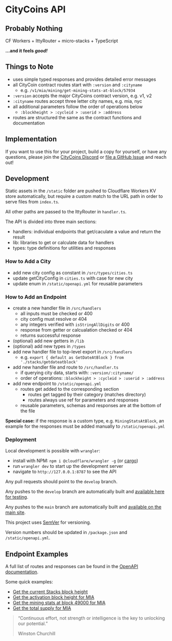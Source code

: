 # CityCoins API

## Probably Nothing

CF Workers + IttyRouter + micro-stacks + TypeScript

**...and it feels _good!_**

## Things to Note

- uses simple typed responses and provides detailed error messages
- all CityCoin contract routes start with `:version` and `:cityname`
  - e.g. `/v1/mia/mining/get-mining-stats-at-block/57934`
- `:version` accepts the major CityCoins contract version, e.g. v1, v2
- `:cityname` routes accept three letter city names, e.g. mia, nyc
- all additional parameters follow the order of operations below
  - `:blockheight > :cycleid > :userid > :address`
- routes are structured the same as the contract functions and documentation

## Implementation

If you want to use this for your project, build a copy for yourself, or have any questions, please join the [CityCoins Discord](https://discord.gg/citycoins) or [file a GitHub Issue](https://github.com/citycoins/api/issues/new) and reach out!

## Development

Static assets in the `/static` folder are pushed to Cloudflare Workers KV store automatically, but require a custom match to the URL path in order to serve files from `index.ts`.

All other paths are passed to the IttyRouter in `handler.ts`.

The API is divided into three main sections:

- handlers: individual endpoints that get/caculate a value and return the result
- lib: libraries to get or calculate data for handlers
- types: type definitions for utilities and responses

### How to Add a City

- add new city config as constant in `/src/types/cities.ts`
- update getCityConfig in `cities.ts` with case for new city
- update enum in `/static/openapi.yml` for reusable parameters

### How to Add an Endpoint

- create a new handler file in `/src/handlers`
  - all inputs must be checked or 400
  - city config must resolve or 404
  - any integers verified with `isStringAllDigits` or 400
  - response from getter or calcualation checked or 404
  - returns successful response
- (optional) add new getters in `/lib`
- (optional) add new types in `/types`
- add new handler file to top-level export in `/src/handlers`
  - e.g. `export { default as GetDateAtBlock } from './stacks/getdateatblock'`
- add new handler file and route to `/src/handler.ts`
  - if querying city data, starts with: `:version/:cityname/`
  - order of operations: `:blockheight > :cycleid > :userid > :address`
- add new endpoint to `/static/openapi.yml`
  - routes get added to the corresponding section
    - routes get tagged by their category (matches directory)
    - routes always use ref for parameters and responses
  - reusable parameters, schemas and responses are at the bottom of the file

**Special case:** if the response is a custom type, e.g. `MiningStatsAtBlock`, an example for the responses must be added manually to `/static/openapi.yml`

### Deployment

Local development is possible with `wrangler`:

- install with NPM: `npm i @cloudflare/wrangler -g` (or [cargo](https://developers.cloudflare.com/workers/cli-wrangler/install-update/))
- run `wrangler dev` to start up the development server
- navigate to `http://127.0.0.1:8787` to see the API

Any pull requests should point to the `develop` branch.

Any pushes to the `develop` branch are automatically built and [available here for testing](https://citycoins-api.citycoins.workers.dev).

Any pushes to the `main` branch are automatically built and [available on the main site](https://api.citycoins.co).

This project uses [SemVer](https://semver.org/) for versioning.

Version numbers should be updated in `/package.json` and `/static/openapi.yml`.

## Endpoint Examples

A full list of routes and responses can be found in the [OpenAPI documentation](https://api.citycoins.co/docs).

Some quick examples:

- [Get the current Stacks block height](https://api.citycoins.co/stacks/get-block-height)
- [Get the activation block height for MIA](https://api.citycoins.co/v1/mia/activation/get-activation-block)
- [Get the mining stats at block 49000 for MIA](https://api.citycoins.co/v1/mia/mining/get-mining-stats-at-block/49000)
- [Get the total supply for MIA](https://api.citycoins.co/v2/mia/token/get-total-supply)

> “Continuous effort, not strength or intelligence
> is the key to unlocking our potential.”
>
> Winston Churchill
